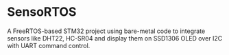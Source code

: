 # SensoRTOS
A FreeRTOS-based STM32 project using bare-metal code to integrate sensors like DHT22, HC-SR04 and display them on SSD1306 OLED over I2C with UART command control.

